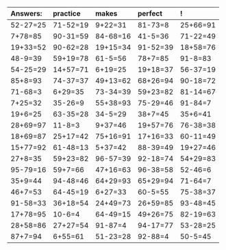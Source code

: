| Answers: | practice | makes | perfect | ! |
| :--- | :--- | :--- | :--- | :--- |
| 52-27=25 | 71-52=19 | 9+22=31 | 81-73=8 | 25+66=91 | 
| 7+78=85 | 90-31=59 | 84-68=16 | 41-5=36 | 71-22=49 | 
| 19+33=52 | 90-62=28 | 19+15=34 | 91-52=39 | 18+58=76 | 
| 48-9=39 | 59+19=78 | 61-5=56 | 78+7=85 | 91-8=83 | 
| 54-25=29 | 14+57=71 | 6+19=25 | 19+18=37 | 56-37=19 | 
| 85+8=93 | 74-37=37 | 49+13=62 | 68+26=94 | 90-18=72 | 
| 71-68=3 | 6+29=35 | 73-34=39 | 59+23=82 | 81-14=67 | 
| 7+25=32 | 35-26=9 | 55+38=93 | 75-29=46 | 91-84=7 | 
| 19+6=25 | 63-35=28 | 34-5=29 | 38+7=45 | 35+6=41 | 
| 28+69=97 | 11-8=3 | 9+37=46 | 19+57=76 | 76-38=38 | 
| 18+69=87 | 25+17=42 | 75+16=91 | 17+16=33 | 60-11=49 | 
| 15+77=92 | 61-48=13 | 5+37=42 | 88-39=49 | 19+27=46 | 
| 27+8=35 | 59+23=82 | 96-57=39 | 92-18=74 | 54+29=83 | 
| 95-79=16 | 59+7=66 | 47+16=63 | 96-38=58 | 52-46=6 | 
| 35+9=44 | 94-48=46 | 64+29=93 | 65+29=94 | 71-64=7 | 
| 46+7=53 | 64-45=19 | 6+27=33 | 60-5=55 | 75-38=37 | 
| 91-58=33 | 36+18=54 | 24+49=73 | 26+59=85 | 93-48=45 | 
| 17+78=95 | 10-6=4 | 64-49=15 | 49+26=75 | 82-19=63 | 
| 28+58=86 | 27+27=54 | 91-87=4 | 94-17=77 | 53-28=25 | 
| 87+7=94 | 6+55=61 | 51-23=28 | 92-88=4 | 50-5=45 | 
